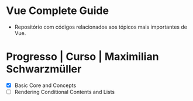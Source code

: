# Vue Complete Guide
- Repositório com códigos relacionados aos tópicos mais importantes de Vue. 

# Progresso | Curso | Maximilian Schwarzmüller 

 - [x] Basic Core and Concepts
 - [ ] Rendering Conditional Contents and Lists

